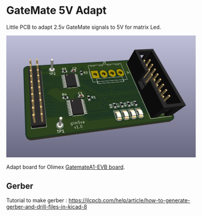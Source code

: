 # GateMate 5V Adapt 
 
Little PCB to adapt 2.5v GateMate signals to 5V for matrix Led.

![glm5va_3D](glm5va_3D.png "GateMate 5V Adapt")

Adapt board for Olimex [GatemateA1-EVB board](https://www.olimex.com/Products/FPGA/GateMate/GateMateA1-EVB/open-source-hardware).

## Gerber

Tutorial to make gerber : https://jlcpcb.com/help/article/how-to-generate-gerber-and-drill-files-in-kicad-8
